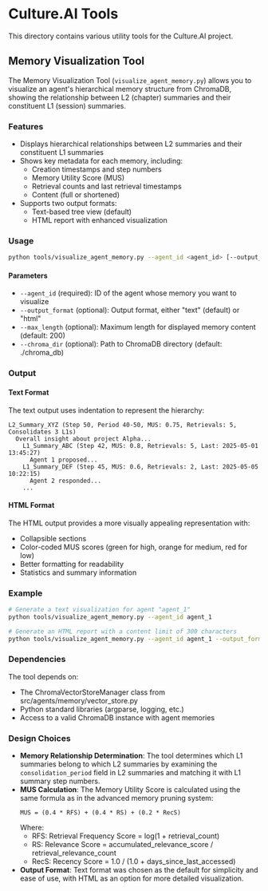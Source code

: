 # Culture.AI Tools

This directory contains various utility tools for the Culture.AI project.

## Memory Visualization Tool

The Memory Visualization Tool (`visualize_agent_memory.py`) allows you to visualize an agent's hierarchical memory structure from ChromaDB, showing the relationship between L2 (chapter) summaries and their constituent L1 (session) summaries.

### Features

- Displays hierarchical relationships between L2 summaries and their constituent L1 summaries
- Shows key metadata for each memory, including:
  - Creation timestamps and step numbers
  - Memory Utility Score (MUS)
  - Retrieval counts and last retrieval timestamps
  - Content (full or shortened)
- Supports two output formats:
  - Text-based tree view (default)
  - HTML report with enhanced visualization

### Usage

```bash
python tools/visualize_agent_memory.py --agent_id <agent_id> [--output_format text|html] [--max_length 200] [--chroma_dir ./chroma_db]
```

#### Parameters

- `--agent_id` (required): ID of the agent whose memory you want to visualize
- `--output_format` (optional): Output format, either "text" (default) or "html"
- `--max_length` (optional): Maximum length for displayed memory content (default: 200)
- `--chroma_dir` (optional): Path to ChromaDB directory (default: ./chroma_db)

### Output

#### Text Format

The text output uses indentation to represent the hierarchy:

```
L2_Summary_XYZ (Step 50, Period 40-50, MUS: 0.75, Retrievals: 5, Consolidates 3 L1s)
  Overall insight about project Alpha...
    L1_Summary_ABC (Step 42, MUS: 0.8, Retrievals: 5, Last: 2025-05-01 13:45:27)
      Agent 1 proposed...
    L1_Summary_DEF (Step 45, MUS: 0.6, Retrievals: 2, Last: 2025-05-05 10:22:15)
      Agent 2 responded...
    ...
```

#### HTML Format

The HTML output provides a more visually appealing representation with:
- Collapsible sections
- Color-coded MUS scores (green for high, orange for medium, red for low)
- Better formatting for readability
- Statistics and summary information

### Example

```bash
# Generate a text visualization for agent "agent_1"
python tools/visualize_agent_memory.py --agent_id agent_1

# Generate an HTML report with a content limit of 300 characters
python tools/visualize_agent_memory.py --agent_id agent_1 --output_format html --max_length 300
```

### Dependencies

The tool depends on:
- The ChromaVectorStoreManager class from src/agents/memory/vector_store.py
- Python standard libraries (argparse, logging, etc.)
- Access to a valid ChromaDB instance with agent memories

### Design Choices

- **Memory Relationship Determination**: The tool determines which L1 summaries belong to which L2 summaries by examining the `consolidation_period` field in L2 summaries and matching it with L1 summary step numbers.
- **MUS Calculation**: The Memory Utility Score is calculated using the same formula as in the advanced memory pruning system:
  ```
  MUS = (0.4 * RFS) + (0.4 * RS) + (0.2 * RecS)
  ```
  Where:
  - RFS: Retrieval Frequency Score = log(1 + retrieval_count)
  - RS: Relevance Score = accumulated_relevance_score / retrieval_relevance_count
  - RecS: Recency Score = 1.0 / (1.0 + days_since_last_accessed)
- **Output Format**: Text format was chosen as the default for simplicity and ease of use, with HTML as an option for more detailed visualization. 
